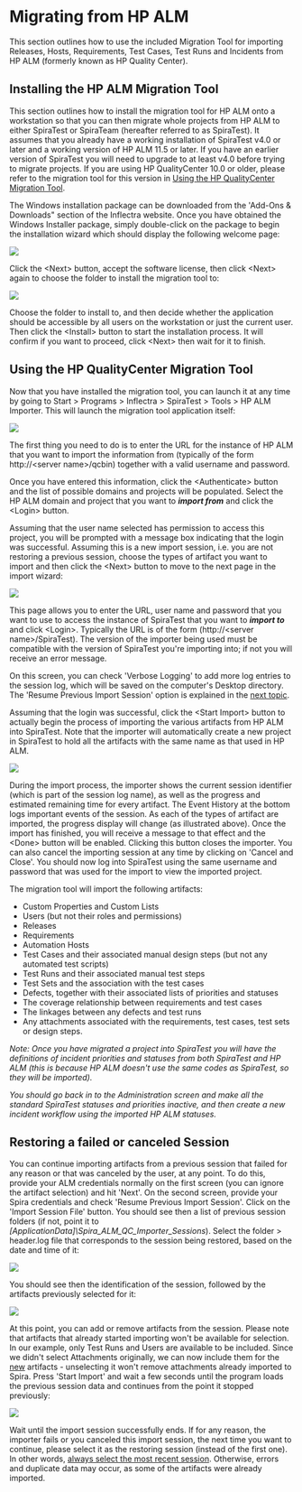 #  Migrating from HP ALM

This section outlines how to use the included Migration Tool for importing Releases, Hosts, Requirements, Test Cases, Test Runs and Incidents from HP ALM (formerly known as HP Quality Center).

## Installing the HP ALM Migration Tool

This section outlines how to install the migration tool for HP ALM onto a workstation so that you can then migrate whole projects from HP ALM to either SpiraTest or SpiraTeam (hereafter referred to as SpiraTest). It assumes that you already have a working installation of SpiraTest v4.0 or later and a working version of HP ALM 11.5 or later. If you have an earlier version of SpiraTest you will need to upgrade to at least v4.0 before trying to migrate projects. If you are using HP QualityCenter 10.0 or older, please refer to the migration tool for this version in
[Using the HP QualityCenter Migration Tool](#using-the-hp-qualitycenter-migration-tool).

The Windows installation package can be downloaded from the 'Add-Ons & Downloads" section of the Inflectra website. Once you have obtained the Windows Installer package, simply double-click on the package to begin the installation wizard which should display the following welcome page:

 ![](img/Migrating_from_HP_ALM_69.png)

Click the <Next\> button, accept the software license, then click <Next\> again to choose the folder to install the migration tool to:

 ![](img/Migrating_from_HP_ALM_70.png)
 
Choose the folder to install to, and then decide whether the application should be accessible by all users on the workstation or just the current user. Then click the <Install\> button to start the installation process. It will confirm if you want to proceed, click <Next\> then wait for it to finish.

## Using the HP QualityCenter Migration Tool

Now that you have installed the migration tool, you can launch it at any time by going to Start \> Programs \> Inflectra \> SpiraTest \> Tools \> HP ALM Importer. This will launch the migration tool application itself:

![](img/Migrating_from_HP_ALM_71.png)

The first thing you need to do is to enter the URL for the instance of HP ALM that you want to import the information from (typically of the form http://<server name\>/qcbin) together with a valid username and password.

Once you have entered this information, click the <Authenticate\> button and the list of possible domains and projects will be populated. Select the HP ALM domain and project that you want to ***import from*** and click the <Login\> button.

Assuming that the user name selected has permission to access this project, you will be prompted with a message box indicating that the login was successful. Assuming this is a new import session, i.e. you are not restoring a previous session, choose the types of artifact you want to import and then click the <Next\> button to move to the next page in the import wizard:

 ![](img/Migrating_from_HP_ALM_72.png)
 
This page allows you to enter the URL, user name and password that you want to use to access the instance of SpiraTest that you want to ***import to*** and click <Login\>. Typically the URL is of the form (http://<server name\>/SpiraTest). The version of the importer being used must be compatible with the version of SpiraTest you're importing into; if not you will receive an error message.

On this screen, you can check 'Verbose Logging' to add more log entries to the session log, which will be saved on the computer's Desktop directory. The 'Resume Previous Import Session' option is explained in the [next topic](#restoring-a-failed-or-canceled-session).


Assuming that the login was successful, click the <Start Import\> button to actually begin the process of importing the various artifacts from HP ALM into SpiraTest. Note that the importer will automatically create a new project in SpiraTest to hold all the artifacts with the same name as that used in HP ALM.

 ![](img/Migrating_from_HP_ALM_73.png)
 
During the import process, the importer shows the current session identifier (which is part of the session log name), as well as the progress and estimated remaining time for every artifact. The Event History at the bottom logs important events of the session. As each of the types of artifact are imported, the progress display will change (as illustrated above). Once the import has finished, you will receive a message to that effect and the <Done\> button will be enabled. Clicking this button closes the importer. You can also cancel the importing session at any time by clicking on 'Cancel and Close'. You should now log into SpiraTest using the same username and password that was used for the import to view the imported project.

The migration tool will import the following artifacts:

- Custom Properties and Custom Lists
- Users (but not their roles and permissions)
- Releases
- Requirements
- Automation Hosts
- Test Cases and their associated manual design steps (but not any automated test scripts)
- Test Runs and their associated manual test steps
- Test Sets and the association with the test cases
- Defects, together with their associated lists of priorities and statuses
- The coverage relationship between requirements and test cases
- The linkages between any defects and test runs
- Any attachments associated with the requirements, test cases, test sets or design steps.

*Note: Once you have migrated a project into SpiraTest you will have the definitions of incident priorities and statuses from both SpiraTest and HP ALM (this is because HP ALM doesn't use the same codes as SpiraTest, so they will be imported).*

*You should go back in to the Administration screen and make all the standard SpiraTest statuses and priorities inactive, and then create a new incident workflow using the imported HP ALM statuses.*


## Restoring a failed or canceled Session

You can continue importing artifacts from a previous session that failed for any reason or that was canceled by the user, at any point. To do this, provide your ALM credentials normally on the first screen (you can ignore the artifact selection) and hit 'Next'. On the second screen, provide your Spira credentials and check 'Resume Previous Import Session'. Click on the 'Import Session File' button. You should see then a list of previous session folders (if not, point it to <i>[ApplicationData]\Spira_ALM_QC_Importer_Sessions</i>). 
Select the folder > header.log file that corresponds to the session being restored, based on the date and time of it:

![](img/Migrating_from_HP_ALM_74.png)

You should see then the identification of the session, followed by the artifacts previously selected for it:

![](img/Migrating_from_HP_ALM_75.png)

At this point, you can add or remove artifacts from the session. Please note that artifacts that already started importing won't be available for selection. In our example, only Test Runs and Users are available to be included. Since we didn't select Attachments originally, we can now include them for the <u>new</u> artifacts - unselecting it won't remove attachments already imported to Spira. Press 'Start Import' and wait a few seconds until the program loads the previous session data and continues from the point it stopped previously:

![](img/Migrating_from_HP_ALM_76.png)

Wait until the import session successfully ends. If for any reason, the importer fails or you canceled this import session, the next time you want to continue, please select it as the restoring session (instead of the first one). In other words, <u>always select the most recent session</u>. Otherwise, errors and duplicate data may occur, as some of the artifacts were already imported.